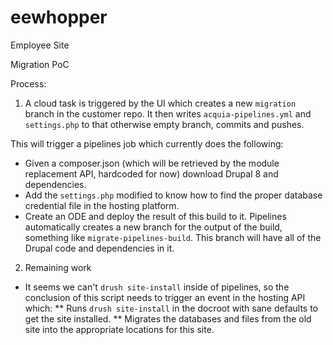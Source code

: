 # eewhopper
Employee Site

Migration PoC

Process:

1) A cloud task is triggered by the UI which creates a new `migration` branch in the customer repo. It then writes `acquia-pipelines.yml` and `settings.php` to that otherwise empty branch, commits and pushes.

This will trigger a pipelines job which currently does the following:
* Given a composer.json (which will be retrieved by the module replacement API, hardcoded for now) download Drupal 8 and dependencies.
* Add the `settings.php` modified to know how to find the proper database credential file in the hosting platform.
* Create an ODE and deploy the result of this build to it. Pipelines automatically creates a new branch for the output of the build, something like `migrate-pipelines-build`. This branch
  will have all of the Drupal code and dependencies in it.
  
2) Remaining work
* It seems we can't `drush site-install` inside of pipelines, so the conclusion of this script needs to trigger an event in the hosting API which:
** Runs `drush site-install` in the docroot with sane defaults to get the site installed.
** Migrates the databases and files from the old site into the appropriate locations for this site.
